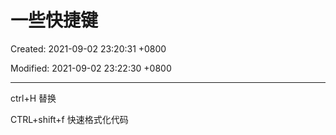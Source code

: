 # 一些快捷键

Created: 2021-09-02 23:20:31 +0800

Modified: 2021-09-02 23:22:30 +0800

---


ctrl+H 替换

CTRL+shift+f 快速格式化代码
